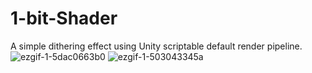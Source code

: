 # 1-bit-Shader
A simple dithering effect using Unity scriptable default render pipeline.
![ezgif-1-5dac0663b0](https://github.com/user-attachments/assets/b79fa7c0-07cd-4cd6-8b51-30ec378aa33f)
![ezgif-1-503043345a](https://github.com/user-attachments/assets/557a5b16-c446-4a63-9f16-a7bbbacc4e73)
